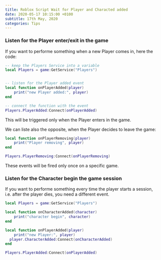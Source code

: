 ```yaml
---
title: Roblox Script Wait for Player and Characted added
date: 2020-05-17 10:15:00 +0100
subtitle: 17th May, 2020
categories: Tips
---
```


### Listen for the Player enter/exit in the game

If you want to performe something when a new Player comes in, here the code:

```lua
-- keep the Players Service into a variable
local Players = game:GetService("Players")


-- listen for the Player added event
local function onPlayerAdded(player)
	print("new Player added:", player)
end

-- connect the function with the event
Players.PlayerAdded:Connect(onPlayerAdded)
```

This will be triggered only when the Player enters in the game.

We can liste also the opposite, when the Player decides to leave the game:

```lua
local function onPlayerRemoving(player)
	print("Player removing", player)	
end

Players.PlayerRemoving:Connect(onPlayerRemoving)
```

These events will be fired only once on a specific game.

### Listen for the Character begin the game session

 If you want to performe something every time the player starts a session, i.e. after the player dies, you need a different event.

```lua
local Players = game:GetService("Players")

local function onCharacterAdded(character)
	print("character begin", character)
end

local function onPlayerAdded(player)
	print("new Player:", player)
  player.CharacterAdded:Connect(onCharacterAdded)
end

Players.PlayerAdded:Connect(onPlayerAdded)
```



